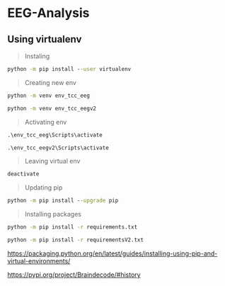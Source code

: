 # EEG-Analysis


## Using virtualenv
> Instaling

```cmd
python -m pip install --user virtualenv
```
> Creating new env

```cmd
python -m venv env_tcc_eeg

python -m venv env_tcc_eegv2
```
> Activating env

```cmd
.\env_tcc_eeg\Scripts\activate

.\env_tcc_eegv2\Scripts\activate
```
> Leaving virtual env

```cmd
deactivate
```

> Updating pip

```cmd
python -m pip install --upgrade pip
```

> Installing packages

```cmd
python -m pip install -r requirements.txt

python -m pip install -r requirementsV2.txt
```

https://packaging.python.org/en/latest/guides/installing-using-pip-and-virtual-environments/

https://pypi.org/project/Braindecode/#history